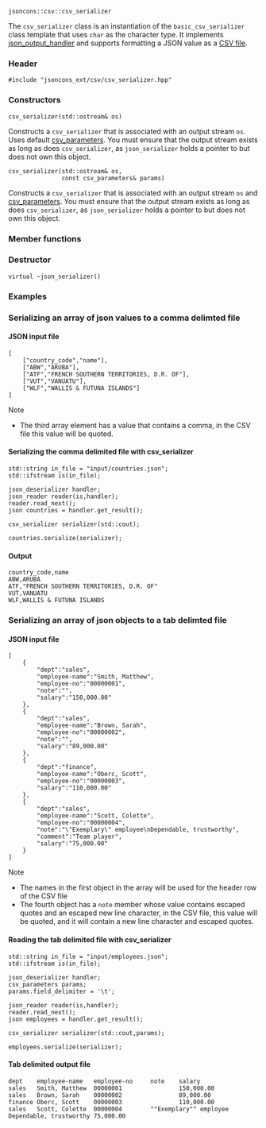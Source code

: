     jsoncons::csv::csv_serializer

The `csv_serializer` class is an instantiation of the `basic_csv_serializer` class template that uses `char` as the character type.  It implements [json_output_handler](json_output_handler) and supports formatting a JSON value as a [CSV file](http://tools.ietf.org/html/rfc4180).

### Header

    #include "jsoncons_ext/csv/csv_serializer.hpp"

### Constructors

    csv_serializer(std::ostream& os)
Constructs a `csv_serializer` that is associated with an output stream
`os`. Uses default [csv_parameters](csv_parameters).
You must ensure that the output stream exists as long as does `csv_serializer`, as `json_serializer` holds a pointer to but does not own this object.

    csv_serializer(std::ostream& os,
                   const csv_parameters& params)
Constructs a `csv_serializer` that is associated with an output stream
`os` and [csv_parameters](csv_parameters).
You must ensure that the output stream exists as long as does `csv_serializer`, as `json_serializer` holds a pointer to but does not own this object.

### Member functions


### Destructor

    virtual ~json_serializer()

### Examples

### Serializing an array of json values to a comma delimted file

#### JSON input file 

    [
        ["country_code","name"],
        ["ABW","ARUBA"],
        ["ATF","FRENCH SOUTHERN TERRITORIES, D.R. OF"],
        ["VUT","VANUATU"],
        ["WLF","WALLIS & FUTUNA ISLANDS"]
    ]

Note 

- The third array element has a value that contains a comma, in the CSV file this value will be quoted.

#### Serializing the comma delimited file with csv_serializer

    std::string in_file = "input/countries.json";
    std::ifstream is(in_file);

    json_deserializer handler;
    json_reader reader(is,handler);
    reader.read_next();
    json countries = handler.get_result();

    csv_serializer serializer(std::cout);

    countries.serialize(serializer);

#### Output 

    country_code,name
    ABW,ARUBA
    ATF,"FRENCH SOUTHERN TERRITORIES, D.R. OF"
    VUT,VANUATU
    WLF,WALLIS & FUTUNA ISLANDS

### Serializing an array of json objects to a tab delimted file

#### JSON input file

    [
        {
            "dept":"sales",
            "employee-name":"Smith, Matthew",
            "employee-no":"00000001",
            "note":"",
            "salary":"150,000.00"
        },
        {
            "dept":"sales",
            "employee-name":"Brown, Sarah",
            "employee-no":"00000002",
            "note":"",
            "salary":"89,000.00"
        },
        {
            "dept":"finance",
            "employee-name":"Oberc, Scott",
            "employee-no":"00000003",
            "salary":"110,000.00"
        },
        {
            "dept":"sales",
            "employee-name":"Scott, Colette",
            "employee-no":"00000004",
            "note":"\"Exemplary\" employee\nDependable, trustworthy",
            "comment":"Team player",
            "salary":"75,000.00"
        }
    ]

Note 

- The names in the first object in the array will be used for the header row of the CSV file
- The fourth object has a `note` member whose value contains escaped quotes and an escaped new line character, in the CSV file, this value will be quoted, and it will contain a new line character and escaped quotes.

#### Reading the tab delimited file with csv_serializer

    std::string in_file = "input/employees.json";
    std::ifstream is(in_file);

    json_deserializer handler;
    csv_parameters params;
    params.field_delimiter = '\t';

    json_reader reader(is,handler);
    reader.read_next();
    json employees = handler.get_result();

    csv_serializer serializer(std::cout,params);

    employees.serialize(serializer);

#### Tab delimited output file

    dept    employee-name   employee-no     note    salary
    sales   Smith, Matthew  00000001                150,000.00
    sales   Brown, Sarah    00000002                89,000.00
    finance Oberc, Scott    00000003                110,000.00
    sales   Scott, Colette  00000004        ""Exemplary"" employee
    Dependable, trustworthy 75,000.00

